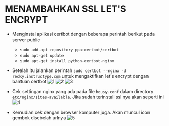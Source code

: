 # MENAMBAHKAN SSL LET'S ENCRYPT

- Menginstal aplikasi certbot dengan beberapa perintah berikut pada server public
    - `sudo add-apt repository ppa:certbot/certbot`
    - `sudo apt-get update`
    - `sudo apt-get install python-certbot-nginx`

- Setelah itu jalankan perintah `sudo certbot --nginx -d recky.instructype.com` untuk mengaktifkan let's encrypt dengan bantuan certbot
  ![1](https://user-images.githubusercontent.com/45087061/102004805-acbcee00-3d46-11eb-93a2-d02d45b31638.png)
  ![2](https://user-images.githubusercontent.com/45087061/102004853-1fc66480-3d47-11eb-8c0f-5e1447281214.png)
  ![3](https://user-images.githubusercontent.com/45087061/102004861-2f45ad80-3d47-11eb-8fc5-703f22203361.png)

- Cek settingan nginx yang ada pada file `housy.conf` dalam directory `etc/nginx/sites-available`. Jika sudah terinstall ssl nya akan seperti ini
  ![4](https://user-images.githubusercontent.com/45087061/102004871-50a69980-3d47-11eb-8a6e-294ea3c4723c.png)

- Kemudian cek dengan browser komputer juga. Akan muncul icon gembok disebelah urlnya
  ![5](https://user-images.githubusercontent.com/45087061/102004911-a2e7ba80-3d47-11eb-9ce9-ecf028d61590.png)
